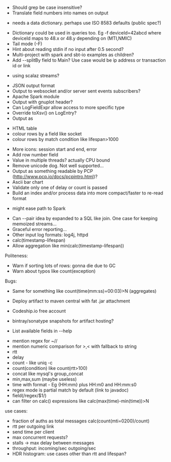 * Should grep be case insensitive?
* Translate field numbers into names on output
 - needs a data dictionary. perhaps use ISO 8583 defaults (public spec?)
* Dictionary could be used in queries too. Eg -f deviceId=42abcd where deviceId maps to 48.x or 48.y depending on (MTI,NMIC)
* Tail mode (-F)
* Hint about reading stdin if no input after 0.5 second?
* Multi-project with spark and sbt-io examples as children?
* Add --splitBy field to Main? Use case would be ip address or transaction id or link
 - using scalaz streams?
* JSON output format
* Output to websocket and/or server sent events subscribers?
* Apache Spark module
* Output with gnuplot header?
* Can LogFieldExpr allow access to more specific type
 * Override toXsv() on LogEntry?
* Output as
 - HTML table
  - colour rows by a field like socket
  - colour rows by match condition like lifespan>1000
* More icons: session start and end, error
* Add row number field
* Value in multiple threads? actually CPU bound
* Remove unicode dog. Not well supported...
* Output as something readable by PCP (http://www.pcp.io/docs/pcpintro.html)?
* Ascii bar chart
* Validate only one of delay or count is passed
* Build an index and/or process data into more compact/faster to re-read format
 - might ease path to Spark
* Can --pair idea by expanded to a SQL like join. One case for keeping memoized streams...
* Graceful error reporting...
* Other input log formats: log4j, httpd
* calc(timestamp-lifespan)
* Allow aggregation like min(calc(timestamp-lifespan))

Politeness:
* Warn if sorting lots of rows: gonna die due to GC
* Warn about typos like count(exception)

Bugs:
 * Same for something like count(time(mm:ss)=00:03)>N (aggregates)

* Deploy artifact to maven central with fat .jar attachment
* Codeship.io free account
* bintray/sonatype snapshots for artifact hosting?
* List available fields in --help
 - mention regex for ~//
 - mention numeric comparison for >,< with fallback to string
 - rtt
 - delay
 - count - like uniq -c
 - count(condition) like count(rtt>100)
 - concat like mysql's group_concat
 - min,max,sum (maybe useless)
 - time with format - Eg {HH:mm} plus HH:m0 and HH:mm:s0
 - regex mode is partial match by default (link to javadoc)
 - field(/regex/$1/)
 - can filter on calc() expressions like calc(max(time)-min(time))>N

use cases:
* fraction of auths as total messages calc(count(mti=0200)/count)
* rtt per outgoing link
* send time per client
* max concurrent requests?
* stalls -> max delay between messages
* throughput: incoming/sec outgoing/sec
* HDR histogram: use cases other than rtt and lifespan?